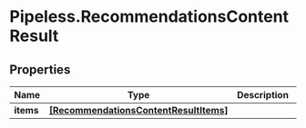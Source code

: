 # Pipeless.RecommendationsContentResult

## Properties

Name | Type | Description | Notes
------------ | ------------- | ------------- | -------------
**items** | [**[RecommendationsContentResultItems]**](RecommendationsContentResultItems.md) |  | 


